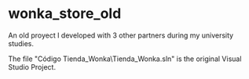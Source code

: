 # wonka_store_old
An old proyect I developed with 3 other partners during my university studies.

The file "Código Tienda_Wonka\Tienda_Wonka.sln" is the original Visual Studio Project.